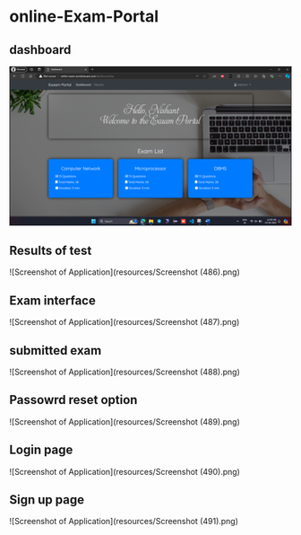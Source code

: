 # online-Exam-Portal

## dashboard
![Screenshot of Application](https://github.com/NishantDhotre/online-Exam-Portal/blob/d6e4d4eedd20d70eb34bbf12e2ccf4626d1a110a/resources/Screenshot%20(485).png)
## Results of test
![Screenshot of Application](resources/Screenshot (486).png)
## Exam interface
![Screenshot of Application](resources/Screenshot (487).png)
## submitted exam
![Screenshot of Application](resources/Screenshot (488).png)
## Passowrd reset option
![Screenshot of Application](resources/Screenshot (489).png)
## Login page
![Screenshot of Application](resources/Screenshot (490).png)
## Sign up page
![Screenshot of Application](resources/Screenshot (491).png) 
